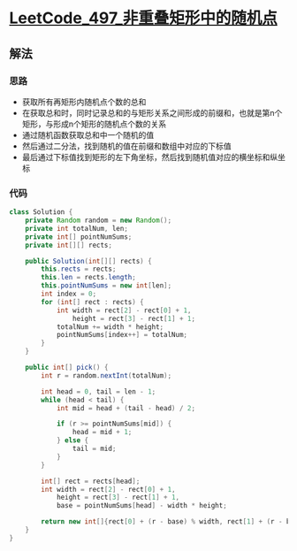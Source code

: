 # [LeetCode_497_非重叠矩形中的随机点](https://leetcode-cn.com/problems/random-point-in-non-overlapping-rectangles/)
## 解法
### 思路
- 获取所有再矩形内随机点个数的总和
- 在获取总和时，同时记录总和的与矩形关系之间形成的前缀和，也就是第n个矩形，与形成n个矩形的随机点个数的关系
- 通过随机函数获取总和中一个随机的值
- 然后通过二分法，找到随机的值在前缀和数组中对应的下标值
- 最后通过下标值找到矩形的左下角坐标，然后找到随机值对应的横坐标和纵坐标
### 代码
```java
class Solution {
    private Random random = new Random();
    private int totalNum, len;
    private int[] pointNumSums;
    private int[][] rects;

    public Solution(int[][] rects) {
        this.rects = rects;
        this.len = rects.length;
        this.pointNumSums = new int[len];
        int index = 0;
        for (int[] rect : rects) {
            int width = rect[2] - rect[0] + 1,
                height = rect[3] - rect[1] + 1;
            totalNum += width * height;
            pointNumSums[index++] = totalNum;
        }
    }

    public int[] pick() {
        int r = random.nextInt(totalNum);

        int head = 0, tail = len - 1;
        while (head < tail) {
            int mid = head + (tail - head) / 2;

            if (r >= pointNumSums[mid]) {
                head = mid + 1;
            } else {
                tail = mid;
            }
        }

        int[] rect = rects[head];
        int width = rect[2] - rect[0] + 1,
            height = rect[3] - rect[1] + 1,
            base = pointNumSums[head] - width * height;

        return new int[]{rect[0] + (r - base) % width, rect[1] + (r - base) / width};
    }
}
```